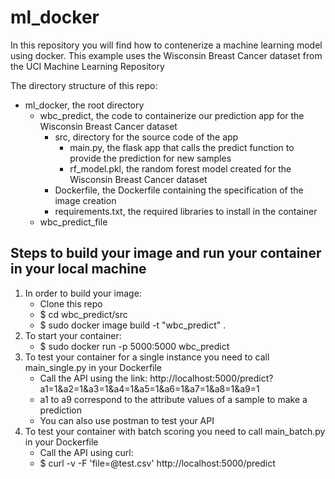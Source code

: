 # ml_docker

In this repository you will find how to contenerize a machine learning model using docker.
This example uses the Wisconsin Breast Cancer dataset from the UCI Machine Learning Repository


The directory structure of this repo:

- ml_docker, the root directory
    - wbc_predict, the code to containerize our prediction app for the Wisconsin Breast Cancer dataset
        - src, directory for the source code of the app
            - main.py, the flask app that calls the predict function to provide the prediction for new samples
            - rf_model.pkl, the random forest model created for the Wisconsin Breast Cancer dataset
        - Dockerfile, the Dockerfile containing the specification of the image creation
        - requirements.txt, the required libraries to install in the container
    - wbc_predict_file

## Steps to build your image and run your container in your local machine
1. In order to build your image:
    - Clone this repo
    - $ cd wbc_predict/src
    - $ sudo docker image build -t "wbc_predict" .
2. To start your container:
    - $ sudo docker run -p 5000:5000 wbc_predict
3. To test your container for a single instance you need to call main_single.py in your Dockerfile
    - Call the API using the link: http://localhost:5000/predict?a1=1&a2=1&a3=1&a4=1&a5=1&a6=1&a7=1&a8=1&a9=1
    - a1 to a9 correspond to the attribute values of a sample to make a prediction
    - You can also use postman to test your API
4. To test your container with batch scoring you need to call main_batch.py in your Dockerfile
    - Call the API using curl:
    - $ curl -v -F 'file=@test.csv' http://localhost:5000/predict


